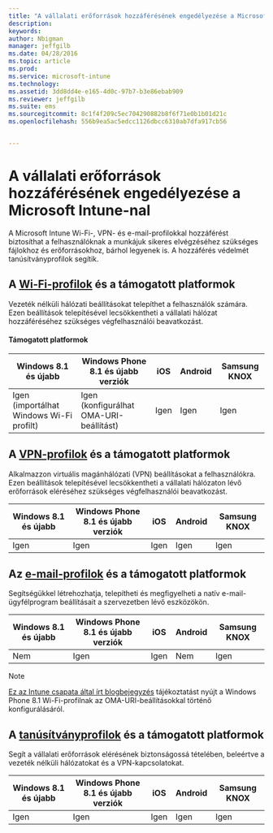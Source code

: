```yaml
---
title: "A vállalati erőforrások hozzáférésének engedélyezése a Microsoft Intune-nal | Microsoft Intune"
description: 
keywords: 
author: Nbigman
manager: jeffgilb
ms.date: 04/28/2016
ms.topic: article
ms.prod: 
ms.service: microsoft-intune
ms.technology: 
ms.assetid: 3dd8dd4e-e165-4d0c-97b7-b3e86ebab909
ms.reviewer: jeffgilb
ms.suite: ems
ms.sourcegitcommit: 8c1f4f209c5ec704290882b8f6f71e0b1b01d21c
ms.openlocfilehash: 556b9ea5ac5edcc1126dbcc6310ab7dfa917cb56


---
```


# A vállalati erőforrások hozzáférésének engedélyezése a Microsoft Intune-nal
A Microsoft Intune Wi-Fi-, VPN- és e-mail-profilokkal hozzáférést biztosíthat a felhasználóknak a munkájuk sikeres elvégzéséhez szükséges fájlokhoz és erőforrásokhoz, bárhol legyenek is. A hozzáférés védelmét tanúsítványprofilok segítik.

## A [Wi-Fi-profilok](wi-fi-connections-in-microsoft-intune.md) és a támogatott platformok

Vezeték nélküli hálózati beállításokat telepíthet a felhasználók számára. Ezen beállítások telepítésével lecsökkentheti a vállalati hálózat hozzáféréséhez szükséges végfelhasználói beavatkozást.
#### Támogatott platformok

|Windows 8.1 és újabb|Windows Phone 8.1 és újabb verziók|iOS|Android|Samsung KNOX|
|---------------------|---------------------------|---|-------|------------|
|Igen (importálhat Windows Wi-Fi profilt)|Igen (konfigurálhat OMA-URI-beállítást) |Igen|Igen|Igen|

## A [VPN-profilok](vpn-connections-in-microsoft-intune.md) és a támogatott platformok
Alkalmazzon virtuális magánhálózati (VPN) beállításokat a felhasználókra. Ezen beállítások telepítésével lecsökkentheti a vállalati hálózaton lévő erőforrások eléréséhez szükséges végfelhasználói beavatkozást.

|Windows 8.1 és újabb|Windows Phone 8.1 és újabb verziók|iOS|Android|Samsung KNOX|
|---------------------|---------------------------|---|-------|------------|
|Igen|Igen|Igen|Igen|Igen|

## Az [e-mail-profilok](configure-access-to-corporate-email-using-email-profiles-with-microsoft-intune.md) és a támogatott platformok
Segítségükkel létrehozhatja, telepítheti és megfigyelheti a natív e-mail-ügyfélprogram beállításait a szervezetben lévő eszközökön.

|Windows 8.1 és újabb|Windows Phone 8.1 és újabb verziók|iOS|Android|Samsung KNOX|
|---------------------|---------------------------|---|-------|------------|
|Nem|Igen|Igen|Nem|Igen|
> [!NOTE]
> [Ez az Intune csapata által írt blogbejegyzés](https://blogs.technet.microsoft.com/enterprisemobility/2015/02/19/using-oma-uri-to-create-custom-wi-fi-profiles-for-windows-phone-8-1/) tájékoztatást nyújt a Windows Phone 8.1 Wi-Fi-profilnak az OMA-URI-beállításokkal történő konfigurálásáról.

## A [tanúsítványprofilok](secure-resource-access-with-certificate-profiles.md) és a támogatott platformok
Segít a vállalati erőforrások elérésének biztonságossá tételében, beleértve a vezeték nélküli hálózatokat és a VPN-kapcsolatokat.

|Windows 8.1 és újabb|Windows Phone 8.1 és újabb verziók|iOS|Android|Samsung KNOX|
|---------------------|---------------------------|---|-------|------------|
|Igen|Igen|Igen|Igen|Igen|



<!--HONumber=Jun16_HO4-->


